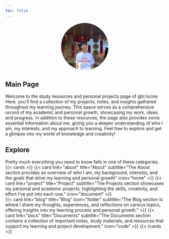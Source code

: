 ```yaml
---
toc: false
---
```

<div style="text-align: center;">
  <img src="https://github.com/trlocne/_trlocne/blob/main/static/images/avatar.jpg?raw=true" alt="Avatar" style="border-radius: 50%; width: 150px; height: 150px;" />
</div>

## Main Page
Welcome to the study resources and personal projects page of @tr.locne. Here, you'll find a collection of my projects, notes, and insights gathered throughout my learning journey. This space serves as a comprehensive record of my academic and personal growth, showcasing my work, ideas, and progress. In addition to these resources, the page also provides some essential information about me, giving you a deeper understanding of who I am, my interests, and my approach to learning. Feel free to explore and get a glimpse into my world of knowledge and creativity!

## Explore
Pretty much everything you need to know falls in one of these categories.
{{< cards >}}
  {{< card link="about" title="About" subtitle="The About section provides an overview of who I am, my background, interests, and the goals that drive my learning and personal growth" icon="home" >}}
  {{< card link="project" title="Project" subtitle="The Projects section showcases my personal and academic projects, highlighting the skills, creativity, and effort I’ve put into each one." icon="document" >}}  
  {{< card link="blog" title="Blog" icon="folder" subtitle="The Blog section is where I share my thoughts, experiences, and reflections on various topics, offering insights into my learning process and personal growth."  >}}
  {{< card link="docs" title="Documents" subtitle="The Documents section contains a collection of important notes, study materials, and resources that support my learning and project development." icon="code" >}}
{{< /cards >}}
